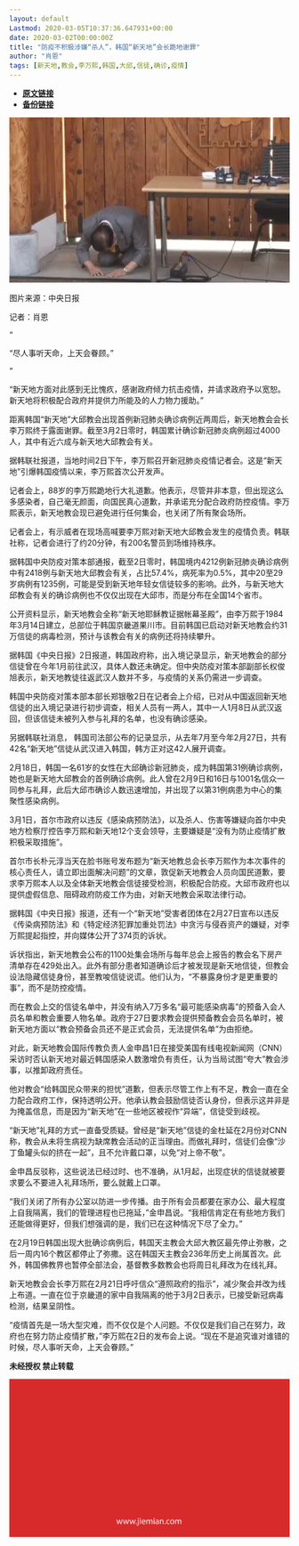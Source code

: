 ```yaml
---
layout: default
Lastmod: 2020-03-05T10:37:36.647931+00:00
date: 2020-03-02T00:00:00Z
title: "防疫不积极涉嫌“杀人”，韩国“新天地”会长跪地谢罪"
author: "肖恩"
tags: [新天地,教会,李万熙,韩国,大邱,信徒,确诊,疫情]
---
```


* [**原文链接**](https://mp.weixin.qq.com/s/gS4Uz5bLiY4E-NivF-YGNQ)
* [**备份链接**](http://archive.today/WfIra)


![](/images/post/dcd908e82a12a8f926c2ff4e5eace850.jpg)

图片来源：中央日报

记者：肖恩 

“

  

“尽人事听天命，上天会眷顾。”

  

”

“新天地方面对此感到无比愧疚，感谢政府倾力抗击疫情，并请求政府予以宽恕。新天地将积极配合政府并提供力所能及的人力物力援助。”

距离韩国“新天地”大邱教会出现首例新冠肺炎确诊病例近两周后，新天地教会会长李万熙终于露面谢罪。截至3月2日零时，韩国累计确诊新冠肺炎病例超过4000人，其中有近六成与新天地大邱教会有关。

据韩联社报道，当地时间2日下午，李万熙召开新冠肺炎疫情记者会。这是“新天地”引爆韩国疫情以来，李万熙首次公开发声。

记者会上，88岁的李万熙跪地行大礼道歉。他表示，尽管并非本意，但出现这么多感染者，自己毫无颜面，向国民真心道歉，并承诺充分配合政府防控疫情。李万熙表示，新天地教会现已避免进行任何集会，也关闭了所有聚会场所。

记者会上，有示威者在现场高喊要李万熙对新天地大邱教会发生的疫情负责。韩联社称，记者会进行了约20分钟，有200名警员到场维持秩序。

据韩国中央防疫对策本部通报，截至2日零时，韩国境内4212例新冠肺炎确诊病例中有2418例与新天地大邱教会有关，占比57.4%，病死率为0.5%，其中20至29岁病例有1235例，可能是受到新天地年轻女信徒较多的影响。此外，与新天地大邱教会有关的确诊病例也不仅仅出现在大邱市，而是分布在全国14个省市。

公开资料显示，新天地教会全称“新天地耶稣教证据帐幕圣殿”，由李万熙于1984年3月14日建立，总部位于韩国京畿道果川市。目前韩国已启动对新天地教会约31万信徒的病毒检测，预计与该教会有关的病例还将持续攀升。

据韩国《中央日报》2日报道，韩国政府称，出入境记录显示，新天地教会的部分信徒曾在今年1月前往武汉，具体人数还未确定。但中央防疫对策本部副部长权俊旭表示，新天地教徒往返武汉人数并不多，与疫情的关系仍需进一步调查。

韩国中央防疫对策本部本部长郑银敬2日在记者会上介绍，已对从中国返回新天地信徒的出入境记录进行初步调查，相关人员有一两人，其中一人1月8日从武汉返回，但该信徒未被列入参与礼拜的名单，也没有确诊感染。

另据韩联社消息， 韩国司法部公布的记录显示，从去年7月至今年2月27日，共有42名“新天地”信徒从武汉进入韩国，韩方正对这42人展开调查。

2月18日，韩国一名61岁的女性在大邱确诊新冠肺炎，成为韩国第31例确诊病例，她也是新天地大邱教会的首例确诊病例。此人曾在2月9日和16日与1001名信众一同参与礼拜，此后大邱市确诊人数迅速增加，并出现了以第31例病患为中心的集聚性感染病例。

3月1日，首尔市政府以违反《感染病预防法》，以及杀人、伤害等嫌疑向首尔中央地方检察厅控告李万熙和新天地12个支会领导，主要嫌疑是“没有为防止疫情扩散积极采取措施”。

首尔市长朴元淳当天在脸书账号发布题为“新天地教总会长李万熙作为本次事件的核心责任人，请立即出面解决问题”的文章，敦促新天地教会人员向国民道歉，要求李万熙本人以及全体新天地教会信徒接受检测，积极配合防疫。大邱市政府也以提供虚假信息、阻碍政府防疫工作为由，对新天地教会采取法律行动。

据韩国《中央日报》报道，还有一个“新天地”受害者团体在2月27日宣布以违反《传染病预防法》和《特定经济犯罪加重处罚法》中贪污与侵吞资产的嫌疑，对李万熙提起指控，并向媒体公开了374页的诉状。

诉状指出，新天地教会公布的1100处集会场所与每年总会上报告的教会名下房产清单存在429处出入。此外有部分患者知道确诊后才被发现是新天地信徒，但教会设法隐藏信徒身份，甚至教唆信徒说谎。他们认为，“不暴露身份才是更重要的事”，而不是防控疫情。

而在教会上交的信徒名单中，并没有纳入7万多名“最可能感染病毒”的预备入会人员名单和教会重要人物名单。政府于27日要求教会提供预备教会会员名单时，被新天地方面以“教会预备会员还不是正式会员，无法提供名单”为由拒绝。

对此，新天地教会国际传教负责人金申昌1日在接受美国有线电视新闻网（CNN）采访时否认新天地对最近韩国感染人数激增负有责任，认为当局试图“夸大”教会涉事，以推卸政府责任。

他对教会“给韩国民众带来的担忧”道歉，但表示尽管工作上有不足，教会一直在全力配合政府工作，保持透明公开。他承认教会鼓励信徒否认身份，但表示这并非是为掩盖信息，而是因为“新天地”在一些地区被视作“异端”，信徒受到歧视。

“新天地”礼拜的方式一直备受质疑。曾经是“新天地”信徒的金杜延在2月份对CNN称，教会从未将生病视为缺席教会活动的正当理由。而做礼拜时，信徒们会像“沙丁鱼罐头似的挤在一起”，且不允许戴口罩，以免“对上帝不敬”。

金申昌反驳称，这些说法已经过时、也不准确，从1月起，出现症状的信徒就被要求要么不要进入礼拜场所，要么就戴上口罩。

“我们关闭了所有办公室以防进一步传播。由于所有会员都要在家办公、最大程度上自我隔离，我们的管理进程也已拖延，”金申昌说。“我相信肯定在有些地方我们还能做得更好，但我们想强调的是，我们已在这种情况下尽了全力。”

在2月19日韩国出现大批确诊病例后，韩国天主教会大邱大教区最先停止弥散，之后一周内16个教区都停止了弥撒。这在韩国天主教会236年历史上尚属首次。此外，韩国佛教界也暂停全部法会，基督教多数教会也将周日礼拜改为在线礼拜。

新天地教会会长李万熙在2月21日呼吁信众“遵照政府的指示”，减少聚会并改为线上布道。一直在位于京畿道的家中自我隔离的他于3月2日表示，已接受新冠病毒检测，结果呈阴性。

“疫情首先是一场大型灾难，而不仅仅是个人问题。不仅仅是我们自己在努力，政府也在努力防止疫情扩散，”李万熙在2日的发布会上说。“现在不是追究谁对谁错的时候，尽人事听天命，上天会眷顾。”

  

**未经授权 禁止转载**

  

  

![](/images/post/3ef9527fd7edfb43b0c70486c7a956af.jpg)


